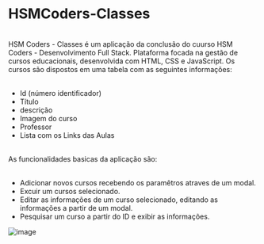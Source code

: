 # HSMCoders-Classes
<br>
HSM Coders - Classes é um aplicação da conclusão do cuurso HSM Coders - Desenvolvimento Full Stack. Plataforma focada na gestão de cursos educacionais, desenvolvida com HTML, CSS e JavaScript. Os cursos são dispostos em uma tabela com as seguintes informações:<br><br>

* Id (número identificador)<br>
* Título<br>
* descrição<br>
* Imagem do curso<br>
* Professor<br>
* Lista com os Links das Aulas<br>

<br>
As funcionalidades basicas da aplicação são:<br>
<br>

* Adicionar novos cursos recebendo os paramêtros atraves de um modal.<br>
* Excuir um cursos selecionado.<br>
* Editar as informações de um curso selecionado, editando as informações a partir de um modal.<br>
* Pesquisar um curso a partir do ID e exibir as informações.<br>

![image](https://user-images.githubusercontent.com/40667808/143788521-5e3bb82f-f4a4-4843-8e18-5e313c15be1f.png)
